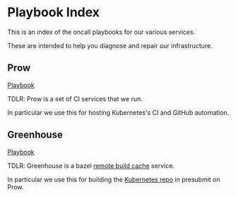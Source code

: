 # Playbook Index

This is an index of the oncall playbooks for our various services.

These are intended to help you diagnose and repair our infrastructure.

<!--TODO: add short entries for each service we host-->

## Prow

[Playbook][prow-playbook]

TDLR: Prow is a set of CI services that we run.

In particular we use this for hosting Kubernetes's CI and GitHub automation.

## Greenhouse

[Playbook][greenhouse-playbook]

TDLR: Greenhouse is a bazel [remote build cache] service.

In particular we use this for building the [Kubernetes repo][kubernetes-repo] 
in presubmit on Prow.

<!--URLS-->
[kubernetes-repo]: https://github.com/kubernetes/kubernetes
[greenhouse-playbook]: ./greenhouse.md
[prow-playbook]: ./prow.md
[remote build cache]: https://docs.bazel.build/versions/master/remote-caching.html
